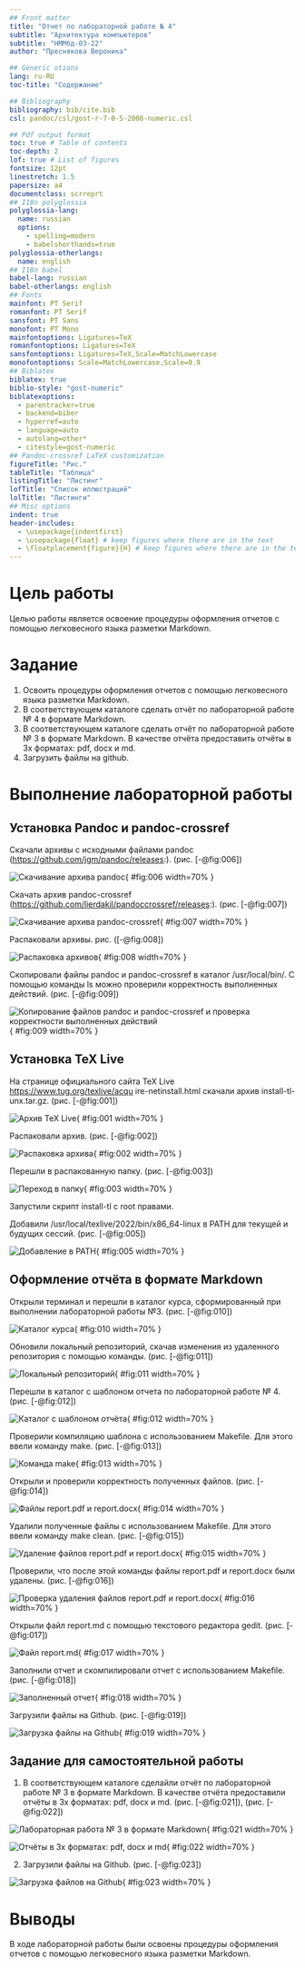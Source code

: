 ```yaml
---
## Front matter
title: "Отчет по лабораторной работе № 4"
subtitle: "Архитектура компьютеров"
subtitle: "НММбд-03-22"
author: "Преснякова Вероника"

## Generic otions
lang: ru-RU
toc-title: "Содержание"

## Bibliography
bibliography: bib/cite.bib
csl: pandoc/csl/gost-r-7-0-5-2008-numeric.csl

## Pdf output format
toc: true # Table of contents
toc-depth: 2
lof: true # List of figures
fontsize: 12pt
linestretch: 1.5
papersize: a4
documentclass: scrreprt
## I18n polyglossia
polyglossia-lang:
  name: russian
  options:
	- spelling=modern
	- babelshorthands=true
polyglossia-otherlangs:
  name: english
## I18n babel
babel-lang: russian
babel-otherlangs: english
## Fonts
mainfont: PT Serif
romanfont: PT Serif
sansfont: PT Sans
monofont: PT Mono
mainfontoptions: Ligatures=TeX
romanfontoptions: Ligatures=TeX
sansfontoptions: Ligatures=TeX,Scale=MatchLowercase
monofontoptions: Scale=MatchLowercase,Scale=0.9
## Biblatex
biblatex: true
biblio-style: "gost-numeric"
biblatexoptions:
  - parentracker=true
  - backend=biber
  - hyperref=auto
  - language=auto
  - autolang=other*
  - citestyle=gost-numeric
## Pandoc-crossref LaTeX customization
figureTitle: "Рис."
tableTitle: "Таблица"
listingTitle: "Листинг"
lofTitle: "Список иллюстраций"
lolTitle: "Листинги"
## Misc options
indent: true
header-includes:
  - \usepackage{indentfirst}
  - \usepackage{float} # keep figures where there are in the text
  - \floatplacement{figure}{H} # keep figures where there are in the text
---
```


# Цель работы

Целью работы является освоение процедуры оформления отчетов с помощью
легковесного языка разметки Markdown.

# Задание

1. Освоить процедуры оформления отчетов с помощью
легковесного языка разметки Markdown.
2. В соответствующем каталоге сделать отчёт по лабораторной работе № 4
в формате Markdown.
3. В соответствующем каталоге сделать отчёт по лабораторной работе № 3
в формате Markdown. В качестве отчёта предоставить отчёты
в 3х форматах: pdf, docx и md.
4. Загрузить файлы на github.


# Выполнение лабораторной работы

## Установка Pandoc и pandoc-crossref

Скачали архивы с исходными файлами pandoc (https://github.com/jgm/pandoc/releases:).
(рис. [-@fig:006])

![Скачивание архива pandoc](image/1.png){ #fig:006 width=70% }

Скачать архив pandoc-crossref (https://github.com/lierdakil/pandoccrossref/releases:).
(рис. [-@fig:007])

![Скачивание архива pandoc-crossref](image/2.png){ #fig:007 width=70% }

Распаковали архивы. рис. ([-@fig:008])

![Распаковка архивов](image/3.png){ #fig:008 width=70% }

Скопировали файлы pandoc и pandoc-crossref в каталог /usr/local/bin/.
С помощью команды ls можно проверили корректность выполненных действий. (рис. [-@fig:009])

![Копирование файлов pandoc и pandoc-crossref и проверка корректности выполненных действий](image/4.png){ #fig:009 width=70% }


## Установка TeX Live

На странице официального сайта TeX Live https://www.tug.org/texlive/acqu
ire-netinstall.html скачали архив install-tl-unx.tar.gz. (рис. [-@fig:001])

![Архив TeX Live](image/5.png){ #fig:001 width=70% }

Распаковали архив. (рис. [-@fig:002])

![Распаковка архива](image/6.png){ #fig:002 width=70% }

Перешли в распакованную папку. (рис. [-@fig:003])

![Переход в папку](image/7.png){ #fig:003 width=70% }

Запустили скрипт install-tl c root правами.

Добавили /usr/local/texlive/2022/bin/x86_64-linux в PATH для текущей и будущих сессий.
(рис. [-@fig:005])

![Добавление в PATH](image/8.png){ #fig:005 width=70% }


## Оформление отчёта в формате Markdown

Открыли терминал и перешли в каталог курса, сформированный при выполнении лабораторной
работы №3. (рис. [-@fig:010])

![Каталог курса](image/10.png){ #fig:010 width=70% }

Обновили локальный репозиторий, скачав изменения из удаленного репозитория с помощью
команды. (рис. [-@fig:011])

![Локальный репозиторий](image/11.png){ #fig:011 width=70% }

Перешли в каталог с шаблоном отчета по лабораторной работе № 4. (рис. [-@fig:012])

![Каталог с шаблоном отчёта](image/12.png){ #fig:012 width=70% }

Проверили компиляцию шаблона с использованием Makefile. Для этого ввели команду make.
(рис. [-@fig:013])

![Команда make](image/13.png){ #fig:013 width=70% }

Открыли и проверили корректность полученных файлов. (рис. [-@fig:014])

![Файлы report.pdf и report.docx](image/14.png){ #fig:014 width=70% }

Удалили полученные файлы с использованием Makefile. Для этого ввели команду make clean.
(рис. [-@fig:015])

![Удаление файлов report.pdf и report.docx](image/15.png){ #fig:015 width=70% }

Проверили, что после этой команды файлы report.pdf и report.docx были удалены.
(рис. [-@fig:016])

![Проверка удаления файлов report.pdf и report.docx](image/16.png){ #fig:016 width=70% }

Открыли файл report.md c помощью текстового редактора gedit. (рис. [-@fig:017])

![Файл report.md](image/17.png){ #fig:017 width=70% }

Заполнили отчет и скомпилировали отчет с использованием Makefile. (рис. [-@fig:018])

![Заполненный отчет](image/18.png){ #fig:018 width=70% }

Загрузили файлы на Github. (рис. [-@fig:019])

![Загрузка файлы на Github](image/19.png){ #fig:019 width=70% }

## Задание для самостоятельной работы

1. В соответствующем каталоге сделайли отчёт по лабораторной работе № 3
в формате Markdown. В качестве отчёта предоставили отчёты
в 3х форматах: pdf, docx и md. (рис. [-@fig:021]), (рис. [-@fig:022])

![Лабораторная работа № 3 в формате Markdown](image/21.png){ #fig:021 width=70% }

![Отчёты в 3х форматах: pdf, docx и md](image/22.png){ #fig:022 width=70% }

2. Загрузили файлы на Github. (рис. [-@fig:023])

![Загрузка файлов на Github](image/23.png){ #fig:023 width=70% }

# Выводы

В ходе лабораторной работы были освоены процедуры оформления отчетов с помощью
легковесного языка разметки Markdown.

